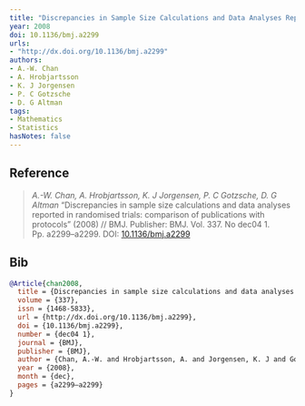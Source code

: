 ```yaml
---
title: "Discrepancies in Sample Size Calculations and Data Analyses Reported in Randomised trials: Comparison of Publications with Protocols"
year: 2008
doi: 10.1136/bmj.a2299
urls:
- "http://dx.doi.org/10.1136/bmj.a2299"
authors:
- A.-W. Chan
- A. Hrobjartsson
- K. J Jorgensen
- P. C Gotzsche
- D. G Altman
tags:
- Mathematics
- Statistics
hasNotes: false
---
```


## Reference

> <i>A.-W. Chan, A. Hrobjartsson, K. J Jorgensen, P. C Gotzsche, D. G Altman</i> “Discrepancies in sample size calculations and data analyses reported in randomised trials: comparison of publications with protocols” (2008) // BMJ. Publisher: BMJ. Vol.&nbsp;337. No&nbsp;dec04 1. Pp.&nbsp;a2299–a2299. DOI:&nbsp;<a href='https://doi.org/10.1136/bmj.a2299'>10.1136/bmj.a2299</a>

## Bib

```bib
@Article{chan2008,
  title = {Discrepancies in sample size calculations and data analyses reported in randomised trials: comparison of publications with protocols},
  volume = {337},
  issn = {1468-5833},
  url = {http://dx.doi.org/10.1136/bmj.a2299},
  doi = {10.1136/bmj.a2299},
  number = {dec04 1},
  journal = {BMJ},
  publisher = {BMJ},
  author = {Chan, A.-W. and Hrobjartsson, A. and Jorgensen, K. J and Gotzsche, P. C and Altman, D. G},
  year = {2008},
  month = {dec},
  pages = {a2299–a2299}
}
```
